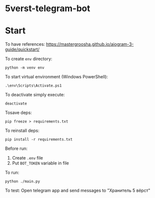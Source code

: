 # 5verst-telegram-bot

# Start

To have references: https://mastergroosha.github.io/aiogram-3-guide/quickstart/

To create `env` directory:

```
python -m venv env
```

To start virtual environment (Windows PowerShell):

```
.\env\Scripts\Activate.ps1
```

To deactivate simply execute:

```
deactivate
```

Tosave deps:

```
pip freeze > requirements.txt
```

To reinstall deps:

```
pip install -r requirements.txt
```

Before run:

1. Create `.env` file
2. Put `BOT_TOKEN` variable in file

To run:

```
python ./main.py
```

To test:
Open telegram app and send messages to "Хранитель 5 вёрст"